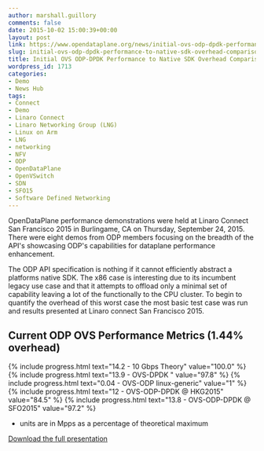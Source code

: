 ```yaml
---
author: marshall.guillory
comments: false
date: 2015-10-02 15:00:39+00:00
layout: post
link: https://www.opendataplane.org/news/initial-ovs-odp-dpdk-performance-to-native-sdk-overhead-comparison/
slug: initial-ovs-odp-dpdk-performance-to-native-sdk-overhead-comparison
title: Initial OVS ODP-DPDK Performance to Native SDK Overhead Comparison
wordpress_id: 1713
categories:
- Demo
- News Hub
tags:
- Connect
- Demo
- Linaro Connect
- Linaro Networking Group (LNG)
- Linux on Arm
- LNG
- networking
- NFV
- ODP
- OpenDataPlane
- OpenVSwitch
- SDN
- SFO15
- Software Defined Networking
---
```

OpenDataPlane performance demonstrations were held at Linaro Connect San Francisco 2015 in Burlingame, CA on Thursday, September 24, 2015. There were eight demos from ODP members focusing on the breadth of the API's showcasing ODP's capabilities for dataplane performance enhancement.

The ODP API specification is nothing if it cannot efficiently abstract a platforms native SDK. The x86 case is interesting due to its incumbent legacy use case and that it attempts to offload only a minimal set of capability leaving a lot of the functionally to the CPU cluster. To begin to quantify the overhead of this worst case the most basic test case was run and results presented at Linaro connect San Francisco 2015.

## Current ODP OVS Performance Metrics (1.44% overhead)
{% include progress.html text="14.2 - 10 Gbps Theory" value="100.0" %}
{% include progress.html text="13.9 - OVS-DPDK " value="97.8" %}
{% include progress.html text="0.04 - OVS-ODP linux-generic" value="1" %}
{% include progress.html text="12 - OVS-ODP-DPDK @ HKG2015" value="84.5" %}
{% include progress.html text="13.8 - OVS-ODP-DPDK @ SFO2015" value="97.2" %}
* units are in Mpps as a percentage of theoretical maximum

[Download the full presentation](http://opendataplane.org///wp-content/uploads/2014/01/SFO15-408-ODP-DPDK-platform-performance.pdf)
